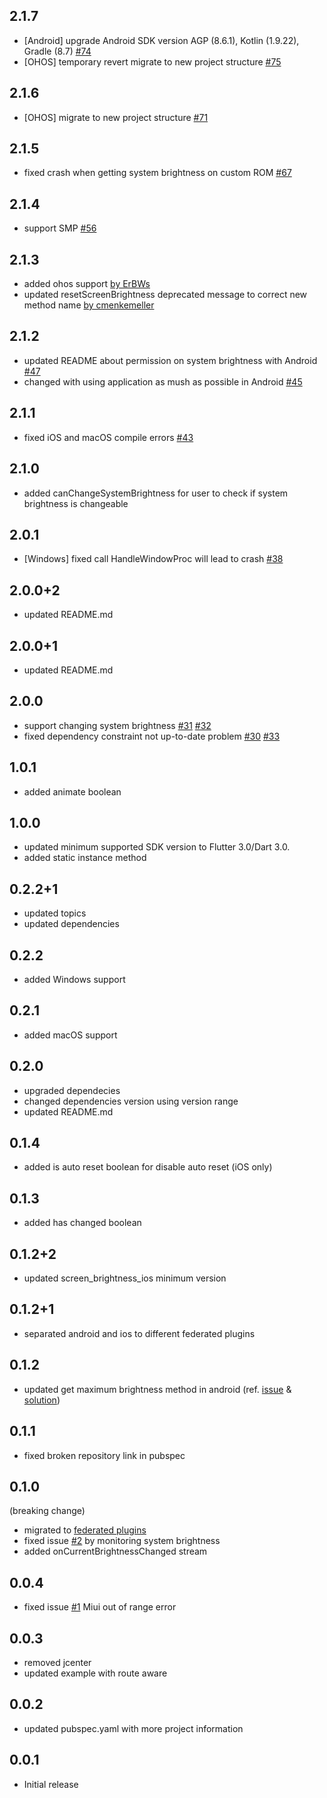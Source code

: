 ## 2.1.7

* [Android] upgrade Android SDK version AGP (8.6.1), Kotlin (1.9.22), Gradle (8.7) [#74](https://github.com/aaassseee/screen_brightness/pull/74)
* [OHOS] temporary revert migrate to new project structure [#75](https://github.com/aaassseee/screen_brightness/issues/75)

## 2.1.6

* [OHOS] migrate to new project structure [#71](https://github.com/aaassseee/screen_brightness/pull/71)

## 2.1.5

* fixed crash when getting system brightness on custom ROM [#67](https://github.com/aaassseee/screen_brightness/pull/67)

## 2.1.4

* support SMP [#56](https://github.com/aaassseee/screen_brightness/issues/56)

## 2.1.3

* added ohos support [by ErBWs](https://github.com/ErBWs)
* updated resetScreenBrightness deprecated message to correct new method name [by cmenkemeller](https://github.com/cmenkemeller)

## 2.1.2

* updated README about permission on system brightness with Android [#47](https://github.com/aaassseee/screen_brightness/issues/47)
* changed with using application as mush as possible in Android [#45](https://github.com/aaassseee/screen_brightness/issues/45)

## 2.1.1

* fixed iOS and macOS compile errors [#43](https://github.com/aaassseee/screen_brightness/issues/43)

## 2.1.0

* added canChangeSystemBrightness for user to check if system brightness is changeable

## 2.0.1

* [Windows] fixed call HandleWindowProc will lead to crash [#38](https://github.com/aaassseee/screen_brightness/issues/38)

## 2.0.0+2

* updated README.md

## 2.0.0+1

* updated README.md

## 2.0.0

* support changing system brightness [#31](https://github.com/aaassseee/screen_brightness/issues/31) [#32](https://github.com/aaassseee/screen_brightness/issues/32)
* fixed dependency constraint not up-to-date problem [#30](https://github.com/aaassseee/screen_brightness/issues/30) [#33](https://github.com/aaassseee/screen_brightness/issues/33)

## 1.0.1

* added animate boolean

## 1.0.0

* updated minimum supported SDK version to Flutter 3.0/Dart 3.0.
* added static instance method

## 0.2.2+1

* updated topics
* updated dependencies

## 0.2.2

* added Windows support

## 0.2.1

* added macOS support

## 0.2.0

* upgraded dependecies
* changed dependencies version using version range
* updated README.md

## 0.1.4

* added is auto reset boolean for disable auto reset (iOS only)

## 0.1.3

* added has changed boolean

## 0.1.2+2

* updated screen_brightness_ios minimum version

## 0.1.2+1

* separated android and ios to different federated plugins

## 0.1.2

* updated get maximum brightness method in android (ref. [issue](https://github.com/aaassseee/screen_brightness/issues/1) & [solution](https://stackoverflow.com/questions/56203720/how-do-i-detect-the-screen-brightness-range-on-android))

## 0.1.1

* fixed broken repository link in pubspec

## 0.1.0 

(breaking change)
* migrated to [federated plugins](https://docs.google.com/document/d/1LD7QjmzJZLCopUrFAAE98wOUQpjmguyGTN2wd_89Srs)
* fixed issue [#2](https://github.com/aaassseee/screen_brightness/issues/2) by monitoring system brightness
* added onCurrentBrightnessChanged stream

## 0.0.4

* fixed issue [#1](https://github.com/aaassseee/screen_brightness/issues/1) Miui out of range error

## 0.0.3

* removed jcenter
* updated example with route aware

## 0.0.2

* updated pubspec.yaml with more project information

## 0.0.1

* Initial release
